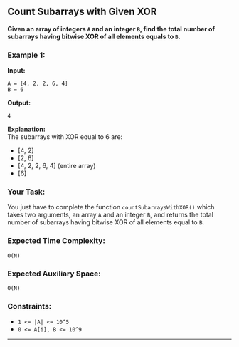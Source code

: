 ## Count Subarrays with Given XOR

**Given an array of integers `A` and an integer `B`, find the total number of subarrays having bitwise XOR of all elements equals to `B`.**

### Example 1:

**Input:**  
```
A = [4, 2, 2, 6, 4]
B = 6
```

**Output:**  
```
4
```

**Explanation:**  
The subarrays with XOR equal to 6 are:
- [4, 2]
- [2, 6]
- [4, 2, 2, 6, 4] (entire array)
- [6]

### Your Task:
You just have to complete the function `countSubarraysWithXOR()` which takes two arguments, an array `A` and an integer `B`, and returns the total number of subarrays having bitwise XOR of all elements equal to `B`.

### Expected Time Complexity: 
```
O(N)
```

### Expected Auxiliary Space: 
```
O(N)
```

### Constraints:
- `1 <= |A| <= 10^5`
- `0 <= A[i], B <= 10^9`

---
